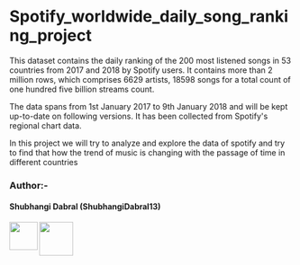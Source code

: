 # Spotify_worldwide_daily_song_ranking_project
This dataset contains the daily ranking of the 200 most listened songs in 53 countries from 2017 and 2018 by Spotify users. It contains more than 2 million rows, which comprises 6629 artists, 18598 songs for a total count of one hundred five billion streams count.

The data spans from 1st January 2017 to 9th January 2018 and will be kept up-to-date on following versions. It has been collected from Spotify's regional chart data.

In this project we will try to analyze and explore the data of spotify and try to find that how the trend of music is changing with the passage of time in different countries


### Author:-

#### Shubhangi Dabral (ShubhangiDabral13)
<a href="https://twitter.com/Shubhi_Dabral"><img 
src="https://news.wjct.org/sites/wjct/files/styles/medium/public/201407/v65oai7fxn47qv9nectx.png" align="left" height="50" width="50" ></a>
<a href="https://www.linkedin.com/in/shubhangi-dabral-b79705145/"><img src="https://cdn2.iconfinder.com/data/icons/simple-social-media-shadow/512/14-512.png" align="left" height="60" width="60" ></a>



